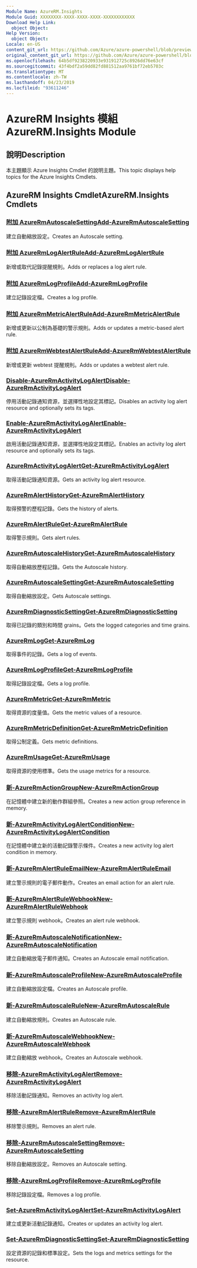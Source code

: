 ```yaml
---
Module Name: AzureRM.Insights
Module Guid: XXXXXXXX-XXXX-XXXX-XXXX-XXXXXXXXXXXX
Download Help Link:
  object Object: 
Help Version:
  object Object: 
Locale: en-US
content_git_url: https://github.com/Azure/azure-powershell/blob/preview/src/ResourceManager/Insights/Commands.Insights/help/AzureRM.Insights.md
original_content_git_url: https://github.com/Azure/azure-powershell/blob/preview/src/ResourceManager/Insights/Commands.Insights/help/AzureRM.Insights.md
ms.openlocfilehash: 64b5df9238220933e931912725c8926dd76e63cf
ms.sourcegitcommit: 43f4bdf2a59dd82fd881512aa9761bf72eb5703c
ms.translationtype: MT
ms.contentlocale: zh-TW
ms.lasthandoff: 04/23/2019
ms.locfileid: "93611246"
---
```

# <span data-ttu-id="5d9bc-101">AzureRM Insights 模組</span><span class="sxs-lookup"><span data-stu-id="5d9bc-101">AzureRM.Insights Module</span></span>
## <span data-ttu-id="5d9bc-102">說明</span><span class="sxs-lookup"><span data-stu-id="5d9bc-102">Description</span></span>
<span data-ttu-id="5d9bc-103">本主題顯示 Azure Insights Cmdlet 的說明主題。</span><span class="sxs-lookup"><span data-stu-id="5d9bc-103">This topic displays help topics for the Azure Insights Cmdlets.</span></span>

## <span data-ttu-id="5d9bc-104">AzureRM Insights Cmdlet</span><span class="sxs-lookup"><span data-stu-id="5d9bc-104">AzureRM.Insights Cmdlets</span></span>
### [<span data-ttu-id="5d9bc-105">附加 AzureRmAutoscaleSetting</span><span class="sxs-lookup"><span data-stu-id="5d9bc-105">Add-AzureRmAutoscaleSetting</span></span>](Add-AzureRmAutoscaleSetting.md)
<span data-ttu-id="5d9bc-106">建立自動縮放設定。</span><span class="sxs-lookup"><span data-stu-id="5d9bc-106">Creates an Autoscale setting.</span></span>

### [<span data-ttu-id="5d9bc-107">附加 AzureRmLogAlertRule</span><span class="sxs-lookup"><span data-stu-id="5d9bc-107">Add-AzureRmLogAlertRule</span></span>](Add-AzureRmLogAlertRule.md)
<span data-ttu-id="5d9bc-108">新增或取代記錄提醒規則。</span><span class="sxs-lookup"><span data-stu-id="5d9bc-108">Adds or replaces a log alert rule.</span></span>

### [<span data-ttu-id="5d9bc-109">附加 AzureRmLogProfile</span><span class="sxs-lookup"><span data-stu-id="5d9bc-109">Add-AzureRmLogProfile</span></span>](Add-AzureRmLogProfile.md)
<span data-ttu-id="5d9bc-110">建立記錄設定檔。</span><span class="sxs-lookup"><span data-stu-id="5d9bc-110">Creates a log profile.</span></span>

### [<span data-ttu-id="5d9bc-111">附加 AzureRmMetricAlertRule</span><span class="sxs-lookup"><span data-stu-id="5d9bc-111">Add-AzureRmMetricAlertRule</span></span>](Add-AzureRmMetricAlertRule.md)
<span data-ttu-id="5d9bc-112">新增或更新以公制為基礎的警示規則。</span><span class="sxs-lookup"><span data-stu-id="5d9bc-112">Adds or updates a metric-based alert rule.</span></span>

### [<span data-ttu-id="5d9bc-113">附加 AzureRmWebtestAlertRule</span><span class="sxs-lookup"><span data-stu-id="5d9bc-113">Add-AzureRmWebtestAlertRule</span></span>](Add-AzureRmWebtestAlertRule.md)
<span data-ttu-id="5d9bc-114">新增或更新 webtest 提醒規則。</span><span class="sxs-lookup"><span data-stu-id="5d9bc-114">Adds or updates a webtest alert rule.</span></span>

### [<span data-ttu-id="5d9bc-115">Disable-AzureRmActivityLogAlert</span><span class="sxs-lookup"><span data-stu-id="5d9bc-115">Disable-AzureRmActivityLogAlert</span></span>](Disable-AzureRmActivityLogAlert.md)
<span data-ttu-id="5d9bc-116">停用活動記錄通知資源，並選擇性地設定其標記。</span><span class="sxs-lookup"><span data-stu-id="5d9bc-116">Disables an activity log alert resource and optionally sets its tags.</span></span>

### [<span data-ttu-id="5d9bc-117">Enable-AzureRmActivityLogAlert</span><span class="sxs-lookup"><span data-stu-id="5d9bc-117">Enable-AzureRmActivityLogAlert</span></span>](Enable-AzureRmActivityLogAlert.md)
<span data-ttu-id="5d9bc-118">啟用活動記錄通知資源，並選擇性地設定其標記。</span><span class="sxs-lookup"><span data-stu-id="5d9bc-118">Enables an activity log alert resource and optionally sets its tags.</span></span>

### [<span data-ttu-id="5d9bc-119">AzureRmActivityLogAlert</span><span class="sxs-lookup"><span data-stu-id="5d9bc-119">Get-AzureRmActivityLogAlert</span></span>](Get-AzureRmActivityLogAlert.md)
<span data-ttu-id="5d9bc-120">取得活動記錄通知資源。</span><span class="sxs-lookup"><span data-stu-id="5d9bc-120">Gets an activity log alert resource.</span></span>

### [<span data-ttu-id="5d9bc-121">AzureRmAlertHistory</span><span class="sxs-lookup"><span data-stu-id="5d9bc-121">Get-AzureRmAlertHistory</span></span>](Get-AzureRmAlertHistory.md)
<span data-ttu-id="5d9bc-122">取得預警的歷程記錄。</span><span class="sxs-lookup"><span data-stu-id="5d9bc-122">Gets the history of alerts.</span></span>

### [<span data-ttu-id="5d9bc-123">AzureRmAlertRule</span><span class="sxs-lookup"><span data-stu-id="5d9bc-123">Get-AzureRmAlertRule</span></span>](Get-AzureRmAlertRule.md)
<span data-ttu-id="5d9bc-124">取得警示規則。</span><span class="sxs-lookup"><span data-stu-id="5d9bc-124">Gets alert rules.</span></span>

### [<span data-ttu-id="5d9bc-125">AzureRmAutoscaleHistory</span><span class="sxs-lookup"><span data-stu-id="5d9bc-125">Get-AzureRmAutoscaleHistory</span></span>](Get-AzureRmAutoscaleHistory.md)
<span data-ttu-id="5d9bc-126">取得自動縮放歷程記錄。</span><span class="sxs-lookup"><span data-stu-id="5d9bc-126">Gets the Autoscale history.</span></span>

### [<span data-ttu-id="5d9bc-127">AzureRmAutoscaleSetting</span><span class="sxs-lookup"><span data-stu-id="5d9bc-127">Get-AzureRmAutoscaleSetting</span></span>](Get-AzureRmAutoscaleSetting.md)
<span data-ttu-id="5d9bc-128">取得自動縮放設定。</span><span class="sxs-lookup"><span data-stu-id="5d9bc-128">Gets Autoscale settings.</span></span>

### [<span data-ttu-id="5d9bc-129">AzureRmDiagnosticSetting</span><span class="sxs-lookup"><span data-stu-id="5d9bc-129">Get-AzureRmDiagnosticSetting</span></span>](Get-AzureRmDiagnosticSetting.md)
<span data-ttu-id="5d9bc-130">取得已記錄的類別和時間 grains。</span><span class="sxs-lookup"><span data-stu-id="5d9bc-130">Gets the logged categories and time grains.</span></span>

### [<span data-ttu-id="5d9bc-131">AzureRmLog</span><span class="sxs-lookup"><span data-stu-id="5d9bc-131">Get-AzureRmLog</span></span>](Get-AzureRmLog.md)
<span data-ttu-id="5d9bc-132">取得事件的記錄。</span><span class="sxs-lookup"><span data-stu-id="5d9bc-132">Gets a log of events.</span></span>

### [<span data-ttu-id="5d9bc-133">AzureRmLogProfile</span><span class="sxs-lookup"><span data-stu-id="5d9bc-133">Get-AzureRmLogProfile</span></span>](Get-AzureRmLogProfile.md)
<span data-ttu-id="5d9bc-134">取得記錄設定檔。</span><span class="sxs-lookup"><span data-stu-id="5d9bc-134">Gets a log profile.</span></span>

### [<span data-ttu-id="5d9bc-135">AzureRmMetric</span><span class="sxs-lookup"><span data-stu-id="5d9bc-135">Get-AzureRmMetric</span></span>](Get-AzureRmMetric.md)
<span data-ttu-id="5d9bc-136">取得資源的度量值。</span><span class="sxs-lookup"><span data-stu-id="5d9bc-136">Gets the metric values of a resource.</span></span>

### [<span data-ttu-id="5d9bc-137">AzureRmMetricDefinition</span><span class="sxs-lookup"><span data-stu-id="5d9bc-137">Get-AzureRmMetricDefinition</span></span>](Get-AzureRmMetricDefinition.md)
<span data-ttu-id="5d9bc-138">取得公制定義。</span><span class="sxs-lookup"><span data-stu-id="5d9bc-138">Gets metric definitions.</span></span>

### [<span data-ttu-id="5d9bc-139">AzureRmUsage</span><span class="sxs-lookup"><span data-stu-id="5d9bc-139">Get-AzureRmUsage</span></span>](Get-AzureRmUsage.md)
<span data-ttu-id="5d9bc-140">取得資源的使用標準。</span><span class="sxs-lookup"><span data-stu-id="5d9bc-140">Gets the usage metrics for a resource.</span></span>

### [<span data-ttu-id="5d9bc-141">新-AzureRmActionGroup</span><span class="sxs-lookup"><span data-stu-id="5d9bc-141">New-AzureRmActionGroup</span></span>](New-AzureRmActionGroup.md)
<span data-ttu-id="5d9bc-142">在記憶體中建立新的動作群組參照。</span><span class="sxs-lookup"><span data-stu-id="5d9bc-142">Creates a new action group reference in memory.</span></span>

### [<span data-ttu-id="5d9bc-143">新-AzureRmActivityLogAlertCondition</span><span class="sxs-lookup"><span data-stu-id="5d9bc-143">New-AzureRmActivityLogAlertCondition</span></span>](New-AzureRmActivityLogAlertCondition.md)
<span data-ttu-id="5d9bc-144">在記憶體中建立新的活動記錄警示條件。</span><span class="sxs-lookup"><span data-stu-id="5d9bc-144">Creates a new activity log alert condition in memory.</span></span>

### [<span data-ttu-id="5d9bc-145">新-AzureRmAlertRuleEmail</span><span class="sxs-lookup"><span data-stu-id="5d9bc-145">New-AzureRmAlertRuleEmail</span></span>](New-AzureRmAlertRuleEmail.md)
<span data-ttu-id="5d9bc-146">建立警示規則的電子郵件動作。</span><span class="sxs-lookup"><span data-stu-id="5d9bc-146">Creates an email action for an alert rule.</span></span>

### [<span data-ttu-id="5d9bc-147">新-AzureRmAlertRuleWebhook</span><span class="sxs-lookup"><span data-stu-id="5d9bc-147">New-AzureRmAlertRuleWebhook</span></span>](New-AzureRmAlertRuleWebhook.md)
<span data-ttu-id="5d9bc-148">建立警示規則 webhook。</span><span class="sxs-lookup"><span data-stu-id="5d9bc-148">Creates an alert rule webhook.</span></span>

### [<span data-ttu-id="5d9bc-149">新-AzureRmAutoscaleNotification</span><span class="sxs-lookup"><span data-stu-id="5d9bc-149">New-AzureRmAutoscaleNotification</span></span>](New-AzureRmAutoscaleNotification.md)
<span data-ttu-id="5d9bc-150">建立自動縮放電子郵件通知。</span><span class="sxs-lookup"><span data-stu-id="5d9bc-150">Creates an Autoscale email notification.</span></span>

### [<span data-ttu-id="5d9bc-151">新-AzureRmAutoscaleProfile</span><span class="sxs-lookup"><span data-stu-id="5d9bc-151">New-AzureRmAutoscaleProfile</span></span>](New-AzureRmAutoscaleProfile.md)
<span data-ttu-id="5d9bc-152">建立自動縮放設定檔。</span><span class="sxs-lookup"><span data-stu-id="5d9bc-152">Creates an Autoscale profile.</span></span>

### [<span data-ttu-id="5d9bc-153">新-AzureRmAutoscaleRule</span><span class="sxs-lookup"><span data-stu-id="5d9bc-153">New-AzureRmAutoscaleRule</span></span>](New-AzureRmAutoscaleRule.md)
<span data-ttu-id="5d9bc-154">建立自動縮放規則。</span><span class="sxs-lookup"><span data-stu-id="5d9bc-154">Creates an Autoscale rule.</span></span>

### [<span data-ttu-id="5d9bc-155">新-AzureRmAutoscaleWebhook</span><span class="sxs-lookup"><span data-stu-id="5d9bc-155">New-AzureRmAutoscaleWebhook</span></span>](New-AzureRmAutoscaleWebhook.md)
<span data-ttu-id="5d9bc-156">建立自動縮放 webhook。</span><span class="sxs-lookup"><span data-stu-id="5d9bc-156">Creates an Autoscale webhook.</span></span>

### [<span data-ttu-id="5d9bc-157">移除-AzureRmActivityLogAlert</span><span class="sxs-lookup"><span data-stu-id="5d9bc-157">Remove-AzureRmActivityLogAlert</span></span>](Remove-AzureRmActivityLogAlert.md)
<span data-ttu-id="5d9bc-158">移除活動記錄通知。</span><span class="sxs-lookup"><span data-stu-id="5d9bc-158">Removes an activity log alert.</span></span>

### [<span data-ttu-id="5d9bc-159">移除-AzureRmAlertRule</span><span class="sxs-lookup"><span data-stu-id="5d9bc-159">Remove-AzureRmAlertRule</span></span>](Remove-AzureRmAlertRule.md)
<span data-ttu-id="5d9bc-160">移除警示規則。</span><span class="sxs-lookup"><span data-stu-id="5d9bc-160">Removes an alert rule.</span></span>

### [<span data-ttu-id="5d9bc-161">移除-AzureRmAutoscaleSetting</span><span class="sxs-lookup"><span data-stu-id="5d9bc-161">Remove-AzureRmAutoscaleSetting</span></span>](Remove-AzureRmAutoscaleSetting.md)
<span data-ttu-id="5d9bc-162">移除自動縮放設定。</span><span class="sxs-lookup"><span data-stu-id="5d9bc-162">Removes an Autoscale setting.</span></span>

### [<span data-ttu-id="5d9bc-163">移除-AzureRmLogProfile</span><span class="sxs-lookup"><span data-stu-id="5d9bc-163">Remove-AzureRmLogProfile</span></span>](Remove-AzureRmLogProfile.md)
<span data-ttu-id="5d9bc-164">移除記錄設定檔。</span><span class="sxs-lookup"><span data-stu-id="5d9bc-164">Removes a log profile.</span></span>

### [<span data-ttu-id="5d9bc-165">Set-AzureRmActivityLogAlert</span><span class="sxs-lookup"><span data-stu-id="5d9bc-165">Set-AzureRmActivityLogAlert</span></span>](Set-AzureRmActivityLogAlert.md)
<span data-ttu-id="5d9bc-166">建立或更新活動記錄通知。</span><span class="sxs-lookup"><span data-stu-id="5d9bc-166">Creates or updates an activity log alert.</span></span>

### [<span data-ttu-id="5d9bc-167">Set-AzureRmDiagnosticSetting</span><span class="sxs-lookup"><span data-stu-id="5d9bc-167">Set-AzureRmDiagnosticSetting</span></span>](Set-AzureRmDiagnosticSetting.md)
<span data-ttu-id="5d9bc-168">設定資源的記錄和標準設定。</span><span class="sxs-lookup"><span data-stu-id="5d9bc-168">Sets the logs and metrics settings for the resource.</span></span>
